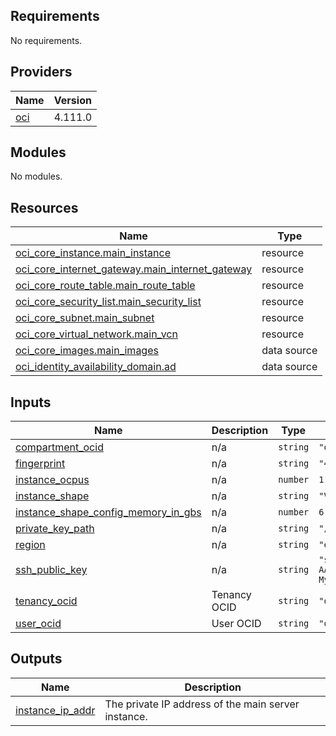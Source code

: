 <!-- BEGIN_TF_DOCS -->
## Requirements

No requirements.

## Providers

| Name | Version |
|------|---------|
| <a name="provider_oci"></a> [oci](#provider\_oci) | 4.111.0 |

## Modules

No modules.

## Resources

| Name | Type |
|------|------|
| [oci_core_instance.main_instance](https://registry.terraform.io/providers/hashicorp/oci/latest/docs/resources/core_instance) | resource |
| [oci_core_internet_gateway.main_internet_gateway](https://registry.terraform.io/providers/hashicorp/oci/latest/docs/resources/core_internet_gateway) | resource |
| [oci_core_route_table.main_route_table](https://registry.terraform.io/providers/hashicorp/oci/latest/docs/resources/core_route_table) | resource |
| [oci_core_security_list.main_security_list](https://registry.terraform.io/providers/hashicorp/oci/latest/docs/resources/core_security_list) | resource |
| [oci_core_subnet.main_subnet](https://registry.terraform.io/providers/hashicorp/oci/latest/docs/resources/core_subnet) | resource |
| [oci_core_virtual_network.main_vcn](https://registry.terraform.io/providers/hashicorp/oci/latest/docs/resources/core_virtual_network) | resource |
| [oci_core_images.main_images](https://registry.terraform.io/providers/hashicorp/oci/latest/docs/data-sources/core_images) | data source |
| [oci_identity_availability_domain.ad](https://registry.terraform.io/providers/hashicorp/oci/latest/docs/data-sources/identity_availability_domain) | data source |

## Inputs

| Name | Description | Type | Default | Required |
|------|-------------|------|---------|:--------:|
| <a name="input_compartment_ocid"></a> [compartment\_ocid](#input\_compartment\_ocid) | n/a | `string` | `"ocid1.tenancy.oc1..aaaaaaaaejpdqmsx3q3vtfghhf3wi2xokjyhilebdp7qlldi6okmlayi3irq"` | no |
| <a name="input_fingerprint"></a> [fingerprint](#input\_fingerprint) | n/a | `string` | `"4a:55:ee:e8:de:f1:13:fb:9c:13:11:97:d8:d2:7a:3b"` | no |
| <a name="input_instance_ocpus"></a> [instance\_ocpus](#input\_instance\_ocpus) | n/a | `number` | `1` | no |
| <a name="input_instance_shape"></a> [instance\_shape](#input\_instance\_shape) | n/a | `string` | `"VM.Standard.A1.Flex"` | no |
| <a name="input_instance_shape_config_memory_in_gbs"></a> [instance\_shape\_config\_memory\_in\_gbs](#input\_instance\_shape\_config\_memory\_in\_gbs) | n/a | `number` | `6` | no |
| <a name="input_private_key_path"></a> [private\_key\_path](#input\_private\_key\_path) | n/a | `string` | `"/Users/slevincalebra/Myproject/github/oracle_cloud/mykaua@gmail.com_2023-03-10T14_30_28.081Z.pem"` | no |
| <a name="input_region"></a> [region](#input\_region) | n/a | `string` | `"eu-frankfurt-1"` | no |
| <a name="input_ssh_public_key"></a> [ssh\_public\_key](#input\_ssh\_public\_key) | n/a | `string` | `"ssh-rsa AAAAB3NzaC1yc2EAAAADAQABAAABAQCZ4xcO9QvEIUnxY+s93WmlbylnQSTqMejkd1sQzrQ21rvt87p2siFQUHsBmCLq7vEs5S9v/27c8pW4T7TWOzq47gJ2A8kMOvOcpS7nv1dx+/Ppers7os/GigJtpEOHB2bb7j8P2Y05z6aEjN1lQQGn+wWD07PCBAGX81WtfFkBdNbb0CFdInjbluGtPQZBUaxxKd+NSbqmiSz8tNw1V6/um9Xe8qM4D2sbQOKmTWst0WAgQf5J1ikvacIyrEKaPZPc9bLOm0MPffGOQfaRJsG/6819AS9M8QNwNBmxL0FrgIXD7ygW+QLFNkluQCVnRaWiVek7WA7TcN1No09dmTir Mykola Raryk"` | no |
| <a name="input_tenancy_ocid"></a> [tenancy\_ocid](#input\_tenancy\_ocid) | Tenancy OCID | `string` | `"ocid1.tenancy.oc1..aaaaaaaaejpdqmsx3q3vtfghhf3wi2xokjyhilebdp7qlldi6okmlayi3irq"` | no |
| <a name="input_user_ocid"></a> [user\_ocid](#input\_user\_ocid) | User OCID | `string` | `"ocid1.user.oc1..aaaaaaaapwi44ed4vfji4allkl4svqnzmwmhk4ezrf37k7t5oygk5ia2evea"` | no |

## Outputs

| Name | Description |
|------|-------------|
| <a name="output_instance_ip_addr"></a> [instance\_ip\_addr](#output\_instance\_ip\_addr) | The private IP address of the main server instance. |
<!-- END_TF_DOCS -->